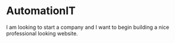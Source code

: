 # AutomationIT
I am looking to start a company and I want to begin building a nice professional looking website. 
